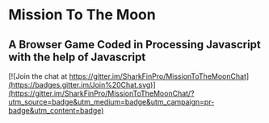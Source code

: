 # Mission To The Moon
## A Browser Game Coded in Processing Javascript with the help of Javascript
[![Join the chat at https://gitter.im/SharkFinPro/MissionToTheMoonChat](https://badges.gitter.im/Join%20Chat.svg)](https://gitter.im/SharkFinPro/MissionToTheMoonChat/?utm_source=badge&utm_medium=badge&utm_campaign=pr-badge&utm_content=badge)
